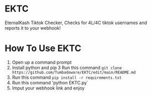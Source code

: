# EKTC
EternalKash Tiktok Checker, Checks for 4L/4C tiktok usernames and reports it to your webhook!

# How To Use EKTC
1. Open up a command prompt
2. Install python and pip
3  Run this command `git clone https://github.com/Tumbadoware/EKTC/edit/main/README.md`
4. Run this command `pip install -r requirements.txt`
5. Run this command 'python EKTC.py`
6. Imput your webhook link and enjoy
